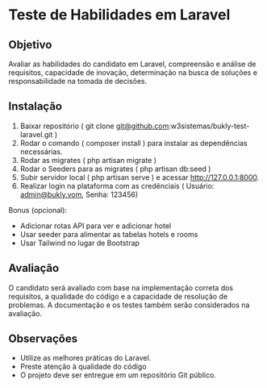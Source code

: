 # Teste de Habilidades em Laravel

## Objetivo
Avaliar as habilidades do candidato em Laravel, compreensão e análise de requisitos, capacidade de inovação, determinação na busca de soluções e responsabilidade na tomada de decisões.

## Instalação
1. Baixar repositório ( git clone git@github.com:w3sistemas/bukly-test-laravel.git )
1. Rodar o comando ( composer install ) para instalar as dependências necessárias.
1. Rodar as migrates ( php artisan migrate )
1. Rodar o Seeders para as migrates ( php artisan db:seed )
1. Subir servidor local ( php artisan serve ) e acessar http://127.0.0.1:8000.
2. Realizar login na plataforma com as credênciais ( Usuário: admin@bukly.vom, Senha: 123456)

Bonus (opcional):

- Adicionar rotas API para ver e adicionar hotel
- Usar seeder para alimentar as tabelas hotels e rooms
- Usar Tailwind no lugar de Bootstrap

## Avaliação
O candidato será avaliado com base na implementação correta dos requisitos, a qualidade do código e a capacidade de resolução de problemas. A documentação e os testes também serão considerados na avaliação.

## Observações
- Utilize as melhores práticas do Laravel.
- Preste atenção à qualidade do código
- O projeto deve ser entregue em um repositório Git público.
